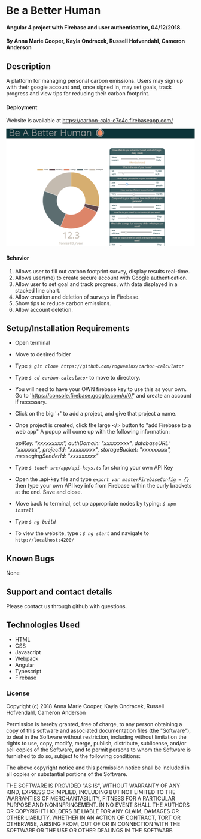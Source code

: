 # Be a Better Human

#### Angular 4 project with Firebase and user authentication, 04/12/2018.

#### By Anna Marie Cooper, Kayla Ondracek, Russell Hofvendahl, Cameron Anderson

## Description

A platform for managing personal carbon emissions. Users may sign up with their google account and, once signed in, may set goals, track progress and view tips for reducing their carbon footprint.

#### Deployment
Website is available at https://carbon-calc-e7c4c.firebaseapp.com/

<kbd><img src="src/assets/images/screenshot.png" alt=""></kbd>

#### Behavior
1. Allows user to fill out carbon footprint survey, display results real-time.
2. Allows user(me) to create secure account with Google authentication.
3. Allow user to set goal and track progress, with data displayed in a stacked line chart.
4. Allow creation and deletion of surveys in Firebase.
5. Show tips to reduce carbon emissions.
6. Allow account deletion.

## Setup/Installation Requirements

* Open terminal
* Move to desired folder
* Type  _`$ git clone https://github.com/rogueminx/carbon-calculator`_
* Type _`$ cd carbon-calculator`_ to move to directory.
* You will need to have your OWN firebase key to use this as your own. Go to 'https://console.firebase.google.com/u/0/' and create an account if necessary.
* Click on the big '+' to add a project, and give that project a name.
* Once project is created, click the large </> button to "add Firebase to a web app" A popup will come up with the following information:

    _apiKey: "xxxxxxxxx",
    authDomain: "xxxxxxxxx",
    databaseURL: "xxxxxxx",
    projectId: "xxxxxxxxx",
    storageBucket: "xxxxxxxxx",
    messagingSenderId: "xxxxxxxxx"_

* Type  _`$ touch src/app/api-keys.ts`_ for storing your own API Key
* Open the .api-key file and type  _`export var masterFirebaseConfig = {}`_ then type your own API key info from Firebase within the curly brackets at the end. Save and close.
* Move back to terminal, set up appropriate nodes by typing: _`$ npm install`_
* Type _`$ ng build`_
* To view the website, type : _`$ ng start`_ and navigate to `http://localhost:4200/`

## Known Bugs

None

## Support and contact details

Please contact us through github with questions.

## Technologies Used

* HTML
* CSS
* Javascript
* Webpack
* Angular
* Typescript
* Firebase

### License

Copyright (c) 2018 Anna Marie Cooper, Kayla Ondracek, Russell Hofvendahl, Cameron Anderson

Permission is hereby granted, free of charge, to any person obtaining a copy
of this software and associated documentation files (the "Software"), to deal
in the Software without restriction, including without limitation the rights
to use, copy, modify, merge, publish, distribute, sublicense, and/or sell
copies of the Software, and to permit persons to whom the Software is
furnished to do so, subject to the following conditions:

The above copyright notice and this permission notice shall be included in all
copies or substantial portions of the Software.

THE SOFTWARE IS PROVIDED "AS IS", WITHOUT WARRANTY OF ANY KIND, EXPRESS OR
IMPLIED, INCLUDING BUT NOT LIMITED TO THE WARRANTIES OF MERCHANTABILITY,
FITNESS FOR A PARTICULAR PURPOSE AND NONINFRINGEMENT. IN NO EVENT SHALL THE
AUTHORS OR COPYRIGHT HOLDERS BE LIABLE FOR ANY CLAIM, DAMAGES OR OTHER
LIABILITY, WHETHER IN AN ACTION OF CONTRACT, TORT OR OTHERWISE, ARISING FROM,
OUT OF OR IN CONNECTION WITH THE SOFTWARE OR THE USE OR OTHER DEALINGS IN THE
SOFTWARE.
